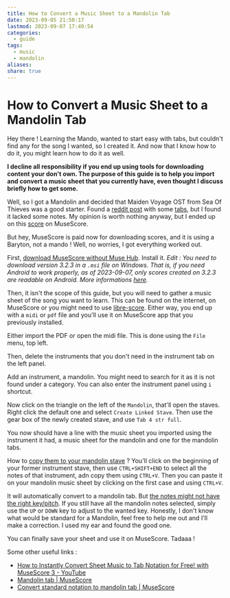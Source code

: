 ```yaml
---
title: How to Convert a Music Sheet to a Mandolin Tab
date: 2023-09-05 21:50:17
lastmod: 2023-09-07 17:49:54
categories:
  - guide
tags:
  - music
  - mandolin
aliases: 
share: true
---
```


# How to Convert a Music Sheet to a Mandolin Tab

Hey there ! Learning the Mando, wanted to start easy with tabs, but couldn't find any for the song I wanted, so I created it. And now that I know how to do it, you might learn how to do it as well.

**I decline all responsibility if you end up using tools for downloading content your don't own. The purpose of this guide is to help you import and convert a music sheet that you currently have, even thought I discuss briefly how to get some.**

Well, so I got a Mandolin and decided that Maiden Voyage OST from Sea Of Thieves was a good starter. Found a [reddit post](https://www.reddit.com/r/mandolin/comments/gi1fir/cover_of_maiden_voyage_from_sea_of_thieves_just/) with some [tabs](https://imgur.com/gallery/YNsMr3f), but I found it lacked some notes. My opinion is worth nothing anyway, but I ended up on this [score](https://musescore.com/user/30302993/scores/5698800) on MuseScore.

But hey, MuseScore is paid now for downloading scores, and it is using a Baryton, not a mando ! Well, no worries, I got everything worked out.

First, [download MuseScore without Muse Hub](https://musescore.org/en/download). Install it. *Edit : You need to download version 3.2.3 in a `.msi` file on Windows. That is, if you need Android to work properly, as of 2023-09-07, only scores created on 3.2.3 are readable on Android. More informations [here](https://musescore.com/groups/musescore-on-android/discuss/5169686).*

Then, it isn't the scope of this guide, but you will need to gather a music sheet of the song you want to learn. This can be found on the internet, on MuseScore or you might need to use [libre-score](https://github.com/LibreScore/dl-librescore). Either way, you end up with a `midi` or `pdf` file and you'll use it on MuseScore app that you previously installed.

Either import the PDF or open the midi file. This is done using the `File` menu, top left.

Then, delete the instruments that you don't need in the instrument tab on the left panel.

Add an instrument, a mandolin. You might need to search for it as it is not found under a category. You can also enter the instrument panel using `i` shortcut.

Now click on the triangle on the left of the `Mandolin`, that'll open the staves. Right click the default one and select `Create Linked Stave`. Then use the gear box of the newly created stave, and use `Tab 4 str full`.

You now should have a line with the music sheet you imported using the instrument it had, a music sheet for the mandolin and one for the mandolin tabs.

How to [copy them to your mandolin stave](https://musescore.org/en/node/331575) ? You'll click on the beginning of your former instrument stave, then use `CTRL+SHIFT+END` to select all the notes of that instrument, adn copy them using `CTRL+V`. Then you can paste it on your mandolin music sheet by clicking on the first case and using `CTRL+V`.

It will automatically convert to a mandolin tab. But [the notes might not have the right key/pitch](https://musescore.org/en/node/335758). If you still have all the mandolin notes selected, simply use the `UP` or `DOWN` key to adjust to the wanted key. Honestly, I don't know what would be standard for a Mandolin, feel free to help me out and I'll make a correction. I used my ear and found the good one.

You can finally save your sheet and use it on MuseScore. Tadaaa !

Some other useful links :

- [How to Instantly Convert Sheet Music to Tab Notation for Free! with MuseScore 3 - YouTube](https://www.youtube.com/watch?v=UHo80dStZRI)
- [Mandolin tab | MuseScore](https://musescore.org/en/node/313856)
- [Convert standard notation to mandolin tab | MuseScore](https://musescore.org/en/node/324028)
